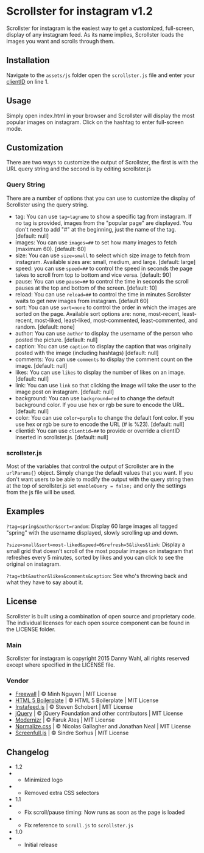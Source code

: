 # Scrollster for instagram v1.2

Scrollster for instagram is the easiest way to get a customized, full-screen, display of any instagram feed.  As its name implies, Scrollster loads the images you want and scrolls through them.

## Installation

Navigate to the `assets/js` folder open the `scrollster.js` file and enter your [clientID](https://instagram.com/developer/clients/manage/) on line 1.

## Usage

Simply open index.html in your browser and Scrollster will display the most popular images on instagram.  Click on the hashtag to enter full-screen mode.

## Customization

There are two ways to customize the output of Scrollster, the first is with the URL query string and the second is by editing scrollster.js

### Query String

There are a number of options that you can use to customize the display of Scrollster using the query string.

* tag: You can use `tag=tagname` to show a specific tag from instagram.  If no tag is provided, images from the "popular page" are displayed. You don't need to add "#" at the beginning, just the name of the tag. [default: null]
* images: You can use `images=##` to set how many images to fetch (maximum 60). [default: 60]
* size: You can use `size=small` to select which size image to fetch from instagram.  Available sizes are: small, medium, and large. [default: large]
* speed: you can use `speed=##` to control the speed in seconds the page takes to scroll from top to bottom and vice versa. [default: 90]
* pause: You can use `pause=##` to control the time in seconds the scroll pauses at the top and bottom of the screen.  [default: 10]
* reload: You can use `reload=##` to control the time in minutes Scrollster waits to get new images from instagram. [default 60]
* sort: You can use `sort=none` to control the order in which the images are sorted on the page.  Available sort options are: none, most-recent, least-recent, most-liked, least-liked, most-commented, least-commented, and random. [default: none]
* author: You can use `author` to display the username of the person who posted the picture. [default: null]
* caption: You can use `caption` to display the caption that was originally posted with the image (including hashtags) [default: null]
* comments: You can use `comments` to display the comment count on the image. [default: null]
* likes: You can use `likes` to display the number of likes on an image. [default: null]
* link: You can use `link` so that clicking the image will take the user to the image post on instagram. [default: null]
* background: You can use `background=red` to change the default background color.  If you use hex or rgb be sure to encode the URL. [default: null]
* color: You can use `color=purple` to change the default font color.  If you use hex or rgb be sure to encode the URL (# is %23). [default: null]
* clientid: You can use `clientid=##` to provide or override a clientID inserted in scrollster.js. [default: null]

### scrollster.js

Most of the variables that control the output of Scrollster are in the `urlParams{}` object.  Simply change the default values that you want.  If you don't want users to be able to modify the output with the query string then at the top of scrollster.js set `enableQuery = false;` and only the settings from the js file will be used. 

## Examples

`?tag=spring&author&sort=random`: Display 60 large images all tagged "spring" with the username displayed, slowly scrolling up and down.

`?size=small&sort=most-liked&speed=0&refresh=5&likes&link`: Display a small grid that doesn't scroll of the most popular images on instagram that refreshes every 5 minutes, sorted by likes and you can click to see the original on instagram.

`?tag=tbt&author&likes&comments&caption`: See who's throwing back and what they have to say about it.

## License

Scrollster is built using a combination of open source and proprietary code.  The individual licenses for each open source component can be found in the LICENSE folder.

### Main

Scrollster for instagram is copyright 2015 Danny Wahl, all rights reserved except where specified in the LICENSE file.

### Vendor

* [Freewall](http://vnjs.net/www/project/freewall/) | &copy; Minh Nguyen | MIT License
* [HTML 5 Boilerplate](https://html5boilerplate.com/) | &copy; HTML 5 Boilerplate | MIT License
* [Instafeed.js](http://instafeedjs.com/) | &copy; Steven Schobert | MIT License
* [jQuery](https://jquery.org/) | &copy; jQuery Foundation and other contributors | MIT License
* [Modernizr](http://modernizr.com/) | &copy; Faruk Ateş | MIT License
* [Normalize.css](http://necolas.github.io/normalize.css/) | &copy; Nicolas Gallagher and Jonathan Neal | MIT License
* [Screenfull.js](http://sindresorhus.com/screenfull.js/) | &copy; Sindre Sorhus | MIT License

## Changelog
* 1.2
* * Minimized logo
* * Removed extra CSS selectors
* 1.1
* * Fix scroll/pause timing: Now runs as soon as the page is loaded
* * Fix reference to `scroll.js` to `scrollster.js`
* 1.0
* *  Initial release